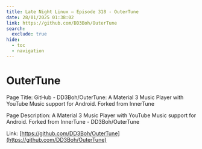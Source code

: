```yaml
---
title: Late Night Linux – Episode 318 - OuterTune
date: 28/01/2025 01:38:02
link: https://github.com/DD3Boh/OuterTune
search:
  exclude: true
hide:
  - toc
  - navigation
---
```


# OuterTune

Page Title: GitHub - DD3Boh/OuterTune: A Material 3 Music Player with YouTube Music support for Android. Forked from InnerTune

Page Description: A Material 3 Music Player with YouTube Music support for Android. Forked from InnerTune - DD3Boh/OuterTune 

Link: [https://github.com/DD3Boh/OuterTune](https://github.com/DD3Boh/OuterTune)
